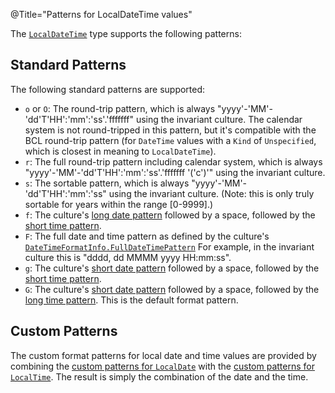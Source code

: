 @Title="Patterns for LocalDateTime values"

The [`LocalDateTime`](noda-type://NodaTime.LocalDateTime) type supports the following patterns:

Standard Patterns
-----------------

The following standard patterns are supported:

- `o` or `O`: The round-trip pattern, which is always "yyyy'-'MM'-'dd'T'HH':'mm':'ss'.'fffffff" using the invariant culture. The calendar
  system is not round-tripped in this pattern, but it's compatible with the BCL round-trip pattern (for `DateTime` values with a `Kind` of `Unspecified`, which is closest in meaning to `LocalDateTime`).
- `r`: The full round-trip pattern including calendar system, which is always "yyyy'-'MM'-'dd'T'HH':'mm':'ss'.'fffffff '('c')'" using the invariant culture.
- `s`: The sortable pattern, which is always "yyyy'-'MM'-'dd'T'HH':'mm':'ss" using the invariant culture. (Note: this is only truly sortable for years within the range \[0-9999\].)
- `f`: The culture's [long date pattern](https://msdn.microsoft.com/en-us/library/system.globalization.datetimeformatinfo.longdatepattern.aspx) followed by a space,
  followed by the [short time pattern](https://msdn.microsoft.com/en-us/library/system.globalization.datetimeformatinfo.shorttimepattern.aspx).
- `F`: The full date and time pattern as defined by the culture's [`DateTimeFormatInfo.FullDateTimePattern`](https://msdn.microsoft.com/en-us/library/system.globalization.datetimeformatinfo.fulldatetimepattern.aspx)
  For example, in the invariant culture this is "dddd, dd MMMM yyyy HH:mm:ss".
- `g`: The culture's [short date pattern](https://msdn.microsoft.com/en-us/library/system.globalization.datetimeformatinfo.shortdatepattern.aspx) followed by a space,
  followed by the [short time pattern](https://msdn.microsoft.com/en-us/library/system.globalization.datetimeformatinfo.shorttimepattern.aspx).
- `G`: The culture's [short date pattern](https://msdn.microsoft.com/en-us/library/system.globalization.datetimeformatinfo.shortdatepattern.aspx) followed by a space,
  followed by the [long time pattern](https://msdn.microsoft.com/en-us/library/system.globalization.datetimeformatinfo.longtimepattern.aspx).
  This is the default format pattern.

Custom Patterns
---------------

The custom format patterns for local date and time values are provided by combining the [custom patterns for `LocalDate`](localdate-patterns) with
the [custom patterns for `LocalTime`](localtime-patterns). The result is simply the combination of the date and the time.
